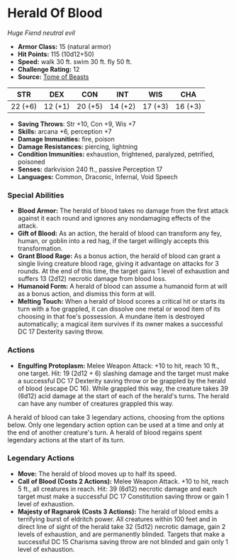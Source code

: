 # Herald Of Blood

*Huge* *Fiend* *neutral evil*

- **Armor Class:** 15 (natural armor)
- **Hit Points:** 115 (10d12+50)
- **Speed:** walk 30 ft. swim 30 ft. fly 50 ft.
- **Challenge Rating:** 12
- **Source:** [Tome of Beasts](https://koboldpress.com/kpstore/product/tome-of-beasts-for-5th-edition-print/)

| STR | DEX | CON | INT | WIS | CHA |
| --- | --- | --- | --- | --- | --- |
| 22 (+6) | 12 (+1) | 20 (+5) | 14 (+2) | 17 (+3) | 16 (+3) |

- **Saving Throws**: Str +10, Con +9, Wis +7
- **Skills:** arcana +6, perception +7
- **Damage Immunities:** fire, poison
- **Damage Resistances:** piercing, lightning
- **Condition Immunities:** exhaustion, frightened, paralyzed, petrified, poisoned
- **Senses:** darkvision 240 ft., passive Perception 17
- **Languages:** Common, Draconic, Infernal, Void Speech
### Special Abilities
- **Blood Armor:** The herald of blood takes no damage from the first attack against it each round and ignores any nondamaging effects of the attack.
- **Gift of Blood:** As an action, the herald of blood can transform any fey, human, or goblin into a red hag, if the target willingly accepts this transformation.
- **Grant Blood Rage:** As a bonus action, the herald of blood can grant a single living creature blood rage, giving it advantage on attacks for 3 rounds. At the end of this time, the target gains 1 level of exhaustion and suffers 13 (2d12) necrotic damage from blood loss.
- **Humanoid Form:** A herald of blood can assume a humanoid form at will as a bonus action, and dismiss this form at will.
- **Melting Touch:** When a herald of blood scores a critical hit or starts its turn with a foe grappled, it can dissolve one metal or wood item of its choosing in that foe's possession. A mundane item is destroyed automatically; a magical item survives if its owner makes a successful DC 17 Dexterity saving throw.
### Actions
- **Engulfing Protoplasm:** Melee Weapon Attack: +10 to hit, reach 10 ft., one target. Hit: 19 (2d12 + 6) slashing damage and the target must make a successful DC 17 Dexterity saving throw or be grappled by the herald of blood (escape DC 16). While grappled this way, the creature takes 39 (6d12) acid damage at the start of each of the herald's turns. The herald can have any number of creatures grappled this way.

A herald of blood can take 3 legendary actions, choosing from the options below. Only one legendary action option can be used at a time and only at the end of another creature's turn. A herald of blood regains spent legendary actions at the start of its turn.
### Legendary Actions
- **Move:** The herald of blood moves up to half its speed.
- **Call of Blood (Costs 2 Actions):** Melee Weapon Attack. +10 to hit, reach 5 ft., all creatures in reach. Hit: 39 (6d12) necrotic damage and each target must make a successful DC 17 Constitution saving throw or gain 1 level of exhaustion.
- **Majesty of Ragnarok (Costs 3 Actions):** The herald of blood emits a terrifying burst of eldritch power. All creatures within 100 feet and in direct line of sight of the herald take 32 (5d12) necrotic damage, gain 2 levels of exhaustion, and are permanently blinded. Targets that make a successful DC 15 Charisma saving throw are not blinded and gain only 1 level of exhaustion.
